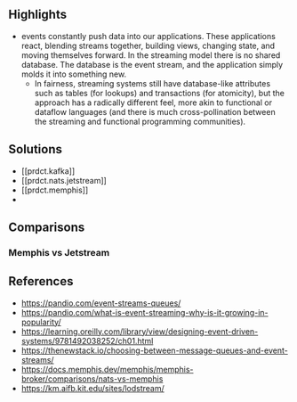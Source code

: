 
## Highlights

- events constantly push data into our applications. These applications react, blending streams together, building views, changing state, and moving themselves forward. In the streaming model there is no shared database. The database is the event stream, and the application simply molds it into something new.
  - In fairness, streaming systems still have database-like attributes such as tables (for lookups) and transactions (for atomicity), but the approach has a radically different feel, more akin to functional or dataflow languages (and there is much cross-pollination between the streaming and functional programming communities).


## Solutions

- [[prdct.kafka]]
- [[prdct.nats.jetstream]]
- [[prdct.memphis]]
- 

## Comparisons

### Memphis vs Jetstream




## References

- https://pandio.com/event-streams-queues/
- https://pandio.com/what-is-event-streaming-why-is-it-growing-in-popularity/
- https://learning.oreilly.com/library/view/designing-event-driven-systems/9781492038252/ch01.html
- https://thenewstack.io/choosing-between-message-queues-and-event-streams/
- https://docs.memphis.dev/memphis/memphis-broker/comparisons/nats-vs-memphis
- https://km.aifb.kit.edu/sites/lodstream/